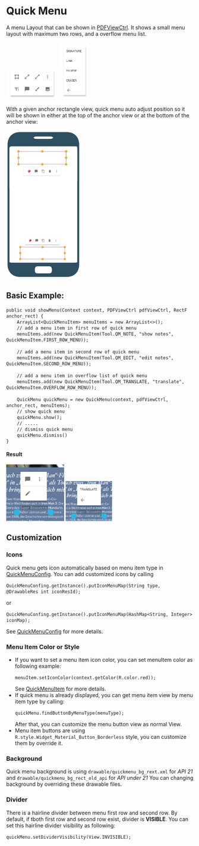 # Quick Menu

A menu Layout that can be shown in [PDFViewCtrl](https://www.pdftron.com/pdfnet/mobile/docs/Android/pdfnet/javadoc/reference/com/pdftron/pdf/PDFDoc.html). It shows a small menu layout with maximum two rows, and a overflow menu list.

![quick menu main layout](./img/quick-menu-main-layout.png) ![quick menu overflow layout](./img/quick-menu-overflow-layout.png)

With a given anchor rectangle view, quick menu auto adjust position so it will be shown in either at the top of the anchor view or at the bottom of the anchor view:

![quick-menu-layout](./img/quick-menu-layout.jpg)

## Basic Example:

```
public void showMenu(Context context, PDFViewCtrl pdfViewCtrl, RectF anchor_rect) {
	ArrayList<QuickMenuItem> menuItems = new ArrayList<>();
    // add a menu item in first row of quick menu
    menuItems.add(new QuickMenuItem(Tool.QM_NOTE, "show notes", QuickMenuItem.FIRST_ROW_MENU));

    // add a menu item in second row of quick menu
    menuItems.add(new QuickMenuItem(Tool.QM_EDIT, "edit notes", QuickMenuItem.SECOND_ROW_MENU));

    // add a menu item in overflow list of quick menu
    menuItems.add(new QuickMenuItem(Tool.QM_TRANSLATE, "translate", QuickMenuItem.OVERFLOW_ROW_MENU));

    QuickMenu quickMenu = new QuickMenu(context, pdfViewCtrl, anchor_rect, menuItems);
    // show quick menu
    quickMenu.show();
    // .....
    // dismiss quick menu
    quickMenu.dismiss()
}

```
#### Result
![main layout](./img/quick-menu-example-main.png)
![overflow layout](./img/quick-menu-example-overflow.png)

## Customization

### Icons
Quick menu gets icon automatically based on menu item type in [QuickMenuConfig](./quick-menu-config.md). You can add customized icons by calling
```
QuickMenuConfing.getInstance().putIconMenuMap(String type, @DrawableRes int iconResId);
```
or
```
QuickMenuConfing.getInstance().putIconMenuMap(HashMap<String, Integer> iconMap);
```
See  [QuickMenuConfig](./quick-menu-config.md) for more details.

### Menu Item Color or Style
- If you want to set a menu item icon color, you can set menuItem color as following example:
	```
	menuItem.setIconColor(context.getColor(R.color.red));
	```
	See [QuickMenuItem](./quick-menu-item.md) for more details.
- If quick menu is already displayed, you can get menu item view by menu item type by calling:
	```
    quickMenu.findButtonByMenuType(menuType);
    ```
    After that, you can customize the menu button view as normal View.
- Menu item buttons are using `R.style.Widget_Material_Button_Borderless` style, you can customize them by override it. 

### Background
Quick menu background is using `drawable/quickmenu_bg_rext.xml` for *API 21* and `drawable/quickmenu_bg_rect_old_api` for *API under 21* You can changing background by overriding these drawable files.

### Divider
There is a hairline divider between menu first row and second row. By default, if tboth first row and second row exist, divider is **VISIBLE**. You can set this hairline divider visibility as following:
```
quickMenu.setDividerVisibility(View.INVISIBLE);
```